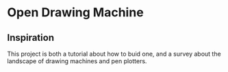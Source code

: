 # Open Drawing Machine

## Inspiration

This project is both a tutorial about how to buid one, and a survey about the landscape of drawing machines and pen plotters.
